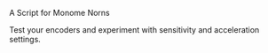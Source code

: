 A Script for Monome Norns

Test your encoders and experiment with sensitivity and acceleration settings.
